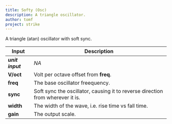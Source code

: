 ```yaml
---
title: Softy (Osc)
description: A triangle oscillator.
author: tomf
project: strike
---
```


<md-img src="strike/softy.png" alt=""></md-img>
<md-img src="strike/softy-wave.png" alt=""></md-img>

A triangle (atan) oscillator with soft sync. 

| Input            | Description                        |
| ---------------- | ---------------------------------- |
| **_unit input_** | _NA_  |
| **V/oct**         | Volt per octave offset from **freq**. |
| **freq**         | The base oscillator freequency. |
| **sync** | Soft sync the oscillator, causing it to reverse direction from wherever it is. |
| **width** | The width of the wave, i.e. rise time vs fall time. |
| **gain** | The output scale. |
